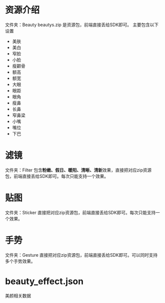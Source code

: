 # 资源介绍
文件夹：Beauty
beautys.zip 是资源包，前端直接丢给SDK即可。
主要包含以下设置
- 美肤
- 美白
- 窄脸
- 小脸
- 瘦颧骨
- 额高
- 额宽
- 大眼
- 眼距
- 眼角
- 瘦鼻
- 长鼻
- 窄鼻梁
- 小嘴
- 嘴位
- 下巴

# 滤镜
文件夹：Filter
包含**粉嫩、假日、暖阳、清晰、清新**效果，直接把对应zip资源包，前端直接丢给SDK即可。每次只能支持一个效果。

# 贴图
文件夹：Sticker
直接把对应zip资源包，前端直接丢给SDK即可。每次只能支持一个效果。

# 手势
文件夹：Gesture
直接把对应zip资源包，前端直接丢给SDK即可。可以同时支持多个手势效果。

# beauty_effect.json
美颜相关数据